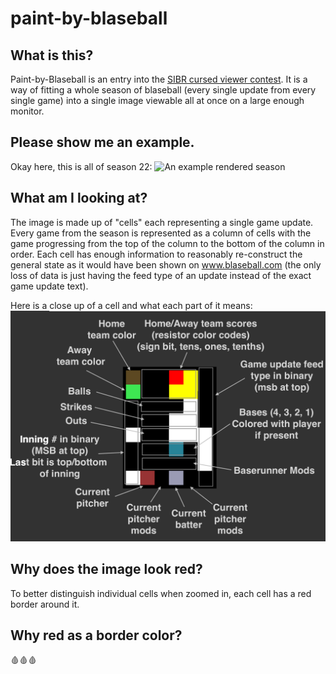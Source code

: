 # paint-by-blaseball

## What is this?
Paint-by-Blaseball is an entry into the [SIBR cursed viewer contest](https://cursed.sibr.dev). It is a way of fitting a whole season of blaseball (every single update from every single game) into a single image viewable all at once on a large enough monitor. 

## Please show me an example.
Okay here, this is all of season 22:
![An example rendered season](/season22.png)

## What am I looking at?
The image is made up of "cells" each representing a single game update. Every game from the season is represented as a column of cells with the game progressing from the top of the column to the bottom of the column in order. Each cell has enough information to reasonably re-construct the general state as it would have been shown on www.blaseball.com (the only loss of data is just having the feed type of an update instead of the exact game update text).

Here is a close up of a cell and what each part of it means:
![An image explaining a single update tile](/explainer.png)

## Why does the image look red?
To better distinguish individual cells when zoomed in, each cell has a red border around it.

## Why red as a border color?
🩸🩸🩸
